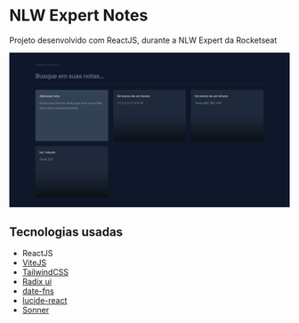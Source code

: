 # NLW Expert Notes

Projeto desenvolvido com ReactJS, durante a NLW Expert da Rocketseat

![Preview do Projeto](./preview.png)

## Tecnologias usadas

- ReactJS
- [ViteJS](https://vitejs.dev/)
- [TailwindCSS](https://tailwindcss.com/)
- [Radix ui](https://www.radix-ui.com/)
- [date-fns](https://date-fns.org/)
- [lucide-react](https://lucide.dev/)
- [Sonner](https://sonner.emilkowal.ski/)